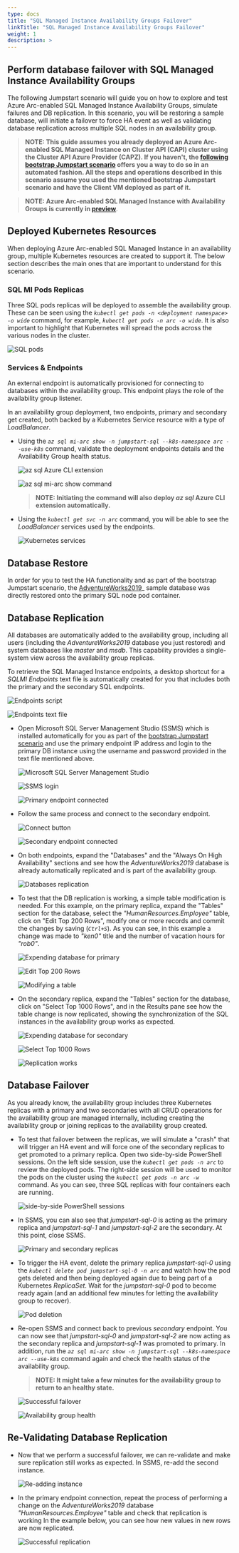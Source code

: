 ```yaml
---
type: docs
title: "SQL Managed Instance Availability Groups Failover"
linkTitle: "SQL Managed Instance Availability Groups Failover"
weight: 1
description: >
---
```


## Perform database failover with SQL Managed Instance Availability Groups

The following Jumpstart scenario will guide you on how to explore and test Azure Arc-enabled SQL Managed Instance Availability Groups, simulate failures and DB replication. In this scenario, you will be restoring a sample database, will initiate a failover to force HA event as well as validating database replication across multiple SQL nodes in an availability group.

> **NOTE: This guide assumes you already deployed an Azure Arc-enabled SQL Managed Instance on Cluster API (CAPI) cluster using the Cluster API Azure Provider (CAPZ). If you haven't, the [following bootstrap Jumpstart scenario](/azure_arc_jumpstart/azure_arc_data/cluster_api/capi_azure/arm_template/mssql_mi/) offers you a way to do so in an automated fashion. All the steps and operations described in this scenario assume you used the mentioned bootstrap Jumpstart scenario and have the Client VM deployed as part of it.**

> **NOTE: Azure Arc-enabled SQL Managed Instance with Availability Groups is currently in [preview](https://docs.microsoft.com/azure/azure-arc/data/release-notes)**.

## Deployed Kubernetes Resources

When deploying Azure Arc-enabled SQL Managed Instance in an availability group, multiple Kubernetes resources are created to support it. The below section describes the main ones that are important to understand for this scenario.

### SQL MI Pods Replicas

Three SQL pods replicas will be deployed to assemble the availability group. These can be seen using the _`kubectl get pods -n <deployment namespace> -o wide`_ command, for example, _`kubectl get pods -n arc -o wide`_. It is also important to highlight that Kubernetes will spread the pods across the various nodes in the cluster.

![SQL pods](./01.png)

### Services & Endpoints

An external endpoint is automatically provisioned for connecting to databases within the availability group. This endpoint plays the role of the availability group listener.

In an availability group deployment, two endpoints, primary and secondary get created, both backed by a Kubernetes Service resource with a type of _LoadBalancer_.

- Using the _`az sql mi-arc show -n jumpstart-sql --k8s-namespace arc --use-k8s`_ command, validate the deployment endpoints details and the Availability Group health status.

    ![az sql Azure CLI extension](./02.png)

    ![az sql mi-arc show command](./03.png)

    > **NOTE: Initiating the command will also deploy _az sql_ Azure CLI extension automatically.**

- Using the _`kubectl get svc -n arc`_ command, you will be able to see the _LoadBalancer_ services used by the endpoints.

    ![Kubernetes services](./04.png)

## Database Restore

In order for you to test the HA functionality and as part of the bootstrap Jumpstart scenario, the [AdventureWorks2019](https://docs.microsoft.com/sql/samples/adventureworks-install-configure?view=sql-server-ver15&tabs=ssms)_ sample database was directly restored onto the primary SQL node pod container.

## Database Replication

All databases are automatically added to the availability group, including all users (including the _AdventureWorks2019_ database you just restored) and system databases like _master_ and _msdb_. This capability provides a single-system view across the availability group replicas.

To retrieve the SQL Managed Instance endpoints, a desktop shortcut for a _SQLMI Endpoints_ text file is automatically created for you that includes both the primary and the secondary SQL endpoints.

![Endpoints script](./05.png)

![Endpoints text file](./06.png)

- Open Microsoft SQL Server Management Studio (SSMS) which is installed automatically for you as part of the [bootstrap Jumpstart scenario](/azure_arc_jumpstart/azure_arc_data/day2/cluster_api/capi_azure/capi_mssql_ha/) and use the primary endpoint IP address and login to the primary DB instance using the username and password provided in the text file mentioned above.

    ![Microsoft SQL Server Management Studio](./07.png)

    ![SSMS login](./08.png)

    ![Primary endpoint connected](./09.png)

- Follow the same process and connect to the secondary endpoint.

    ![Connect button](./10.png)

    ![Secondary endpoint connected](./11.png)

- On both endpoints, expand the "Databases" and the "Always On High Availability" sections and see how the _AdventureWorks2019_ database is already automatically replicated and is part of the availability group.

    ![Databases replication](./12.png)

- To test that the DB replication is working, a simple table modification is needed. For this example, on the primary replica, expand the "Tables" section for the database, select the _"HumanResources.Employee"_ table, click on "Edit Top 200 Rows", modify one or more records and commit the changes by saving (_`Ctrl+S`_). As you can see, in this example a change was made to _"ken0"_ title and the number of vacation hours for _"rob0"_.

    ![Expending database for primary](./13.png)

    ![Edit Top 200 Rows](./14.png)

    ![Modifying a table](./15.png)

- On the secondary replica, expand the "Tables" section for the database, click on "Select Top 1000 Rows", and in the Results pane see how the table change is now replicated, showing the synchronization of the SQL instances in the availability group works as expected.

    ![Expending database for secondary](./16.png)

    ![Select Top 1000 Rows](./17.png)

    ![Replication works](./18.png)

## Database Failover

As you already know, the availability group includes three Kubernetes replicas with a primary and two secondaries with all CRUD operations for the availability group are managed internally, including creating the availability group or joining replicas to the availability group created.

- To test that failover between the replicas, we will simulate a "crash" that will trigger an HA event and will force one of the secondary replicas to get promoted to a primary replica. Open two side-by-side PowerShell sessions. On the left side session, use the _`kubectl get pods -n arc`_ to review the deployed pods. The right-side session will be used to monitor the pods on the cluster using the _`kubectl get pods -n arc -w`_ command. As you can see, three SQL replicas with four containers each are running.

    ![side-by-side PowerShell sessions](./19.png)

- In SSMS, you can also see that _jumpstart-sql-0_ is acting as the primary replica and _jumpstart-sql-1_ and _jumpstart-sql-2_ are the secondary. At this point, close SSMS.

    ![Primary and secondary replicas](./20.png)

- To trigger the HA event, delete the primary replica _jumpstart-sql-0_ using the _`kubectl delete pod jumpstart-sql-0 -n arc`_ and watch how the pod gets deleted and then being deployed again due to being part of a Kubernetes _ReplicaSet_. Wait for the _jumpstart-sql-0_ pod to become ready again (and an additional few minutes for letting the availability group to recover).

    ![Pod deletion](./21.png)

- Re-open SSMS and connect back to previous _secondary_ endpoint. You can now see that _jumpstart-sql-0_ and _jumpstart-sql-2_ are now acting as the secondary replica and _jumpstart-sql-1_ was promoted to primary. In addition, run the _`az sql mi-arc show -n jumpstart-sql --k8s-namespace arc --use-k8s`_ command again and check the health status of the availability group.

    > **NOTE: It might take a few minutes for the availability group to return to an healthy state.**

    ![Successful failover](./22.png)

    ![Availability group health](./23.png)

## Re-Validating Database Replication

- Now that we perform a successful failover, we can re-validate and make sure replication still works as expected. In SSMS, re-add the second instance.

    ![Re-adding instance](./24.png)

- In the primary endpoint connection, repeat the process of performing a change on the _AdventureWorks2019_ database _"HumanResources.Employee"_ table and check that replication is working In the example below, you can see how new values in new rows are now replicated.

    ![Successful replication](./25.png)
